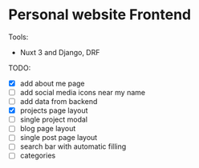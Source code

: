# Personal website Frontend

Tools:
- Nuxt 3 and Django, DRF

TODO:
-[X] add about me page
-[ ] add social media icons near my name
-[ ] add data from backend
-[X] projects page layout
-[ ] single project modal
-[ ] blog page layout
-[ ] single post page layout
-[ ] search bar with automatic filling 
-[ ] categories
